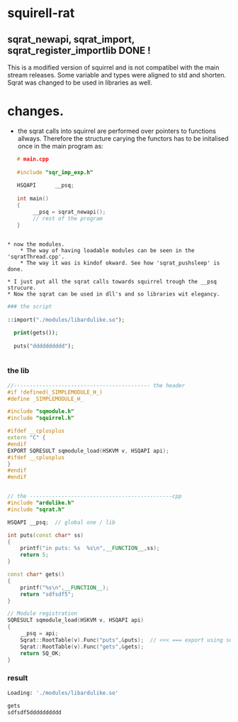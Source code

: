# squirell-rat
## sqrat_newapi, sqrat_import, sqrat_register_importlib DONE !

This is a modified version of squirrel and is not compatibel with the main stream releases. 
Some variable and types were aligned to std and shorten. 
Sqrat was changed to be used in libraries as well.

# changes.

   * the sqrat calls into squirrel are performed over pointers to functions allways. Therefore the structure 
   carying the functors has to be initalised once in the main program as:
   

```c++
   # main.cpp
   
   #include "sqr_imp_exp.h"
   
   HSQAPI      __psq;
   
   int main()
   {
        __psq = sqrat_newapi();
        // rest of the program
   }
   
```

    * now the modules. 
        * The way of having loadable modules can be seen in the 'sqratThread.cpp'. 
        * The way it was is kindof okward. See how 'sqrat_pushsleep' is done.
        
    * I just put all the sqrat calls towards squirrel trough the __psq strucure.
    * Now the sqrat can be used in dll's and so libraries wit elegancy.
  
  
```php
### the script
  
::import("./modules/libardulike.so");

  print(gets());
  
  puts("dddddddddd");
  
  ```


### the lib

```c++
//------------------------------------------- the header
#if !defined(_SIMPLEMODULE_H_)
#define _SIMPLEMODULE_H_

#include "sqmodule.h"
#include "squirrel.h"

#ifdef __cplusplus
extern "C" {
#endif
EXPORT SQRESULT sqmodule_load(HSKVM v, HSQAPI api);
#ifdef __cplusplus
}
#endif
#endif


// the ---------------------------------------------cpp
#include "ardulike.h"
#include "sqrat.h"

HSQAPI __psq;  // global one / lib

int puts(const char* ss)
{
    printf("in puts: %s  %s\n",__FUNCTION__,ss);
    return 5;
}

const char* gets()
{
    printf("%s\n",__FUNCTION__);
    return "sdfsdf5";
}

// Module registration
SQRESULT sqmodule_load(HSKVM v, HSQAPI api)
{
	__psq = api;
	Sqrat::RootTable(v).Func("puts",&puts);  // <<< === export using sqrat
	Sqrat::RootTable(v).Func("gets",&gets);
	return SQ_OK;
}

```
### result

```bash
Loading: './modules/libardulike.so'

gets
sdfsdf5dddddddddd

```
    














